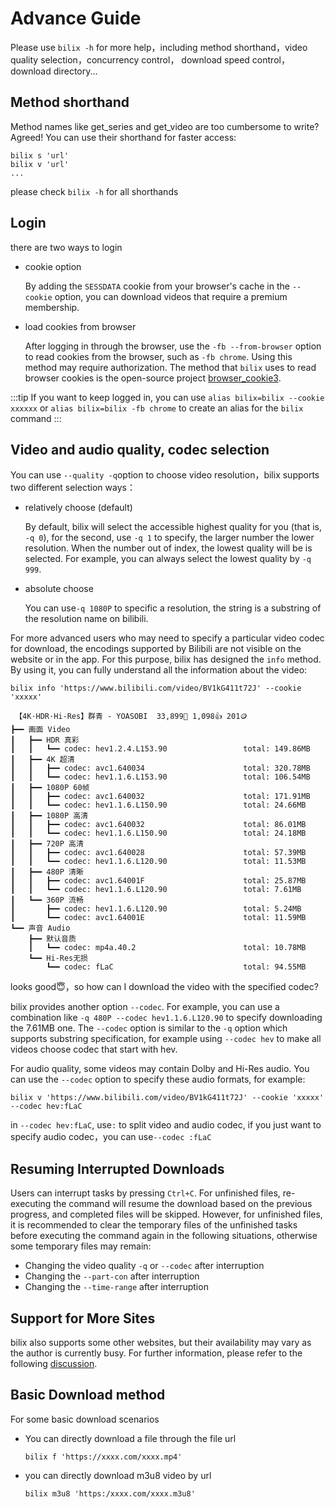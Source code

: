 # Advance Guide
Please use `bilix -h` for more help，including method shorthand，video quality selection，concurrency control，
download speed control，download directory...

## Method shorthand

Method names like get_series and get_video are too cumbersome to write? Agreed! You can use their
shorthand for faster access:

```shell
bilix s 'url'
bilix v 'url'
...
```
please check `bilix -h` for all shorthands

## Login

there are two ways to login

* cookie option

  By adding the `SESSDATA` cookie from your browser's cache in the `--cookie` option, you can download videos that require a premium membership.

* load cookies from browser

  After logging in through the browser, use the `-fb --from-browser` option to read cookies from the browser,
  such as `-fb chrome`. Using this method may require authorization. The method that `bilix` uses to read browser
  cookies is the open-source project [browser_cookie3](https://github.com/borisbabic/browser_cookie3).  

:::tip
If you want to keep logged in, you can use `alias bilix=bilix --cookie xxxxxx` or `alias bilix=bilix -fb chrome`
to create an alias for the `bilix` command
:::

## Video and audio quality, codec selection

You can use `--quality -q`option to choose video resolution，bilix supports two different selection ways：

* relatively choose (default)

  By default, bilix will select the accessible highest quality for you (that is, `-q 0`), for the second, use `-q 1` to specify, the larger number the lower resolution.
  When the number out of index, the lowest quality will be is selected. For example, you can always select the lowest quality by `-q 999`.
* absolute choose

  You can use`-q 1080P` to specific a resolution, the string is a substring of the resolution name on bilibili.

For more advanced users who may need to specify a particular video codec for download, the encodings supported by Bilibili are not visible on the website or in the app. For this purpose, bilix has designed the `info` method. By using it, you can fully understand all the information about the video:

```text
bilix info 'https://www.bilibili.com/video/BV1kG411t72J' --cookie 'xxxxx' 
                        
 【4K·HDR·Hi-Res】群青 - YOASOBI  33,899👀 1,098👍 201🪙
┣━━ 画面 Video
┃   ┣━━ HDR 真彩
┃   ┃   ┗━━ codec: hev1.2.4.L153.90                 total: 149.86MB
┃   ┣━━ 4K 超清
┃   ┃   ┣━━ codec: avc1.640034                      total: 320.78MB
┃   ┃   ┗━━ codec: hev1.1.6.L153.90                 total: 106.54MB
┃   ┣━━ 1080P 60帧
┃   ┃   ┣━━ codec: avc1.640032                      total: 171.91MB
┃   ┃   ┗━━ codec: hev1.1.6.L150.90                 total: 24.66MB
┃   ┣━━ 1080P 高清
┃   ┃   ┣━━ codec: avc1.640032                      total: 86.01MB
┃   ┃   ┗━━ codec: hev1.1.6.L150.90                 total: 24.18MB
┃   ┣━━ 720P 高清
┃   ┃   ┣━━ codec: avc1.640028                      total: 57.39MB
┃   ┃   ┗━━ codec: hev1.1.6.L120.90                 total: 11.53MB
┃   ┣━━ 480P 清晰
┃   ┃   ┣━━ codec: avc1.64001F                      total: 25.87MB
┃   ┃   ┗━━ codec: hev1.1.6.L120.90                 total: 7.61MB
┃   ┗━━ 360P 流畅
┃       ┣━━ codec: hev1.1.6.L120.90                 total: 5.24MB
┃       ┗━━ codec: avc1.64001E                      total: 11.59MB
┗━━ 声音 Audio
    ┣━━ 默认音质
    ┃   ┗━━ codec: mp4a.40.2                        total: 10.78MB
    ┗━━ Hi-Res无损
        ┗━━ codec: fLaC                             total: 94.55MB
```

looks good😇，so how can I download the video with the specified codec?

bilix provides another option `--codec`. For example, you can use a combination like `-q 480P --codec hev1.1.6.L120.90`
to specify downloading the 7.61MB one. The `--codec` option is similar to the `-q` option which supports substring specification,
for example using `--codec hev` to make all videos choose codec that start with hev.

For audio quality, some videos may contain Dolby and Hi-Res audio. You can use the `--codec` option to specify these
audio formats, for example:

```shell
bilix v 'https://www.bilibili.com/video/BV1kG411t72J' --cookie 'xxxxx' --codec hev:fLaC 
```

in `--codec hev:fLaC`, use`:` to split video and audio codec, if you just want to specify audio codec，you can use`--codec :fLaC`

## Resuming Interrupted Downloads

Users can interrupt tasks by pressing `Ctrl+C`. For unfinished files, re-executing the command will resume the download
based on the previous progress, and completed files will be skipped. However, for unfinished files, it is recommended
to clear the temporary files of the unfinished tasks before executing the command again in the following situations,
otherwise some temporary files may remain:

* Changing the video quality `-q` or `--codec` after interruption
* Changing the `--part-con` after interruption
* Changing the `--time-range` after interruption

## Support for More Sites

bilix also supports some other websites, but their availability may vary as the author is currently busy. 
For further information, please refer to the following [discussion](https://github.com/HFrost0/bilix/discussions/39).

## Basic Download method
For some basic download scenarios
* You can directly download a file through the file url
  ```shell
  bilix f 'https://xxxx.com/xxxx.mp4'
  ```
* you can directly download m3u8 video by url
  ```shell
  bilix m3u8 'https:/xxxx.com/xxxx.m3u8'
  ```
